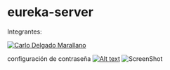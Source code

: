 # eureka-server
Integrantes:


[![Carlo Delgado Marallano](	)](https://www.linkedin.com/in/carlo-mark-delgado-marallano-072405227/)


configuración de contraseña
[![Alt text](https://github.com/EGardenGO/config-server/blob/master/src/main/resources/fotocreador/egardengo.jpeg)](https://www.youtube.com/watch?v=jgoAy4tE_Bw)
![ScreenShot](https://github.com/EGardenGO/config-server/blob/master/src/main/resources/Egardengo_arquitectura.drawio.png)

